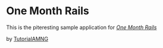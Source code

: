 # One Month Rails

This is the piteresting sample application for [*One Month Rails*](http://onemonthrails.com)

by [TutorialAMNG](http://onemonthrails.com)